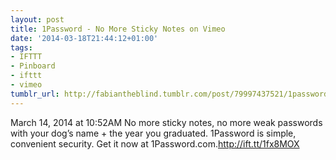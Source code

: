 ```yaml
---
layout: post
title: 1Password - No More Sticky Notes on Vimeo
date: '2014-03-18T21:44:12+01:00'
tags:
- IFTTT
- Pinboard
- ifttt
- vimeo
tumblr_url: http://fabiantheblind.tumblr.com/post/79997437521/1password-no-more-sticky-notes-on-vimeo
---
```

March 14, 2014 at 10:52AM
No more sticky notes, no more weak passwords with your dog’s name + the year you graduated. 1Password is simple, convenient security. Get it now at 1Password.com.http://ift.tt/1fx8MOX
